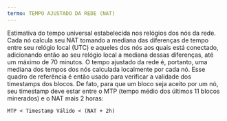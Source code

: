 ```yaml
---
termo: TEMPO AJUSTADO DA REDE (NAT)
---
```


Estimativa do tempo universal estabelecida nos relógios dos nós da rede. Cada nó calcula seu NAT tomando a mediana das diferenças de tempo entre seu relógio local (UTC) e aqueles dos nós aos quais está conectado, adicionando então ao seu relógio local a mediana dessas diferenças, até um máximo de 70 minutos. O tempo ajustado da rede é, portanto, uma mediana dos tempos dos nós calculada localmente por cada nó. Esse quadro de referência é então usado para verificar a validade dos timestamps dos blocos. De fato, para que um bloco seja aceito por um nó, seu timestamp deve estar entre o MTP (tempo médio dos últimos 11 blocos minerados) e o NAT mais 2 horas:

```text
MTP < Timestamp Válido < (NAT + 2h)
```